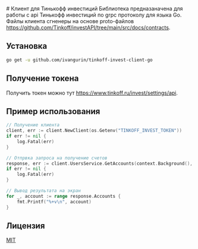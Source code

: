 # Клиент для Тинькофф инвестиций
Библиотека предназаначена для работы с api Тинькофф инвестиций по grpc протоколу для языка Go. Файлы клиента сгненеры на основе proto-файлов https://github.com/Tinkoff/investAPI/tree/main/src/docs/contracts.

## Установка
```bash
go get -u github.com/ivangurin/tinkoff-invest-client-go
```

## Получение токена
Получить токен можно тут https://www.tinkoff.ru/invest/settings/api.

## Пример использования
```go
// Получение клиента
client, err := client.NewClient(os.Getenv("TINKOFF_INVEST_TOKEN"))
if err != nil {
    log.Fatal(err)
}

// Отпрвка запроса на получение счетов
response, err := client.UsersService.GetAccounts(context.Background(), &investapi.GetAccountsRequest{})
if err != nil {
    log.Fatal(err)
}

// Вывод результата на экран
for _, account := range response.Accounts {
    fmt.Printf("%+v\n", account)
}
```

## Лицензия
[MIT](https://choosealicense.com/licenses/mit/)